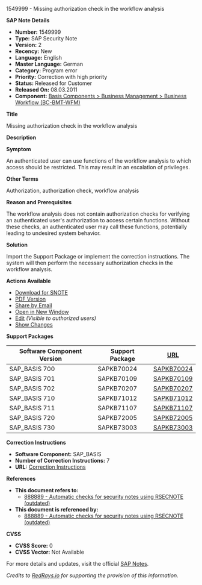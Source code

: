 1549999 - Missing authorization check in the workflow analysis

**SAP Note Details**

- **Number:** 1549999
- **Type:** SAP Security Note
- **Version:** 2
- **Recency:** New
- **Language:** English
- **Master Language:** German
- **Category:** Program error
- **Priority:** Correction with high priority
- **Status:** Released for Customer
- **Released On:** 08.03.2011
- **Component:** [Basis Components > Business Management > Business Workflow (BC-BMT-WFM)](https://me.sap.com/mynotes?tab=Search&sortBy=Relevance&filters=themk%25253Aeq~'BC-BMT-WFM*'%25252BreleaseStatus%25253Aeq~'CustomerRelease'%25252BsecurityPatchDay%25253Aeq~'NotRestricted'%25252BfuzzyThreshold%25253Aeq~'0.9'&flag=mynotes)

**Title**
  
Missing authorization check in the workflow analysis

**Description**

**Symptom**
  
An authenticated user can use functions of the workflow analysis to which access should be restricted. This may result in an escalation of privileges.

**Other Terms**
  
Authorization, authorization check, workflow analysis

**Reason and Prerequisites**
  
The workflow analysis does not contain authorization checks for verifying an authenticated user's authorization to access certain functions. Without these checks, an authenticated user may call these functions, potentially leading to undesired system behavior.

**Solution**
  
Import the Support Package or implement the correction instructions. The system will then perform the necessary authorization checks in the workflow analysis.

**Actions Available**

- [Download for SNOTE](https://notesdownloads.sap.com/note/0040000009184802017)
- [PDF Version](https://userapps.support.sap.com/sap/support/sfm/notes/print/0001549999?language=en-US&token=E6F759CF76083227650E41202D2158A5)
- [Share by Email](https://me.sap.com/notes/0001549999/share)
- [Open in New Window](https://me.sap.com/notes/0001549999/open)
- [Edit](https://i7p.wdf.sap.corp/sap/support/notes/edit/0001549999) *(Visible to authorized users)*
- [Show Changes](https://me.sap.com/notes/0001549999/compare)
  
**Support Packages**

| Software Component Version | Support Package | [URL](https://me.sap.com/supportpackage/SAPKB70024) |
|----------------------------|-----------------|---------------------------------------------------|
| SAP_BASIS 700              | SAPKB70024      | [SAPKB70024](https://me.sap.com/supportpackage/SAPKB70024) |
| SAP_BASIS 701              | SAPKB70109      | [SAPKB70109](https://me.sap.com/supportpackage/SAPKB70109) |
| SAP_BASIS 702              | SAPKB70207      | [SAPKB70207](https://me.sap.com/supportpackage/SAPKB70207) |
| SAP_BASIS 710              | SAPKB71012      | [SAPKB71012](https://me.sap.com/supportpackage/SAPKB71012) |
| SAP_BASIS 711              | SAPKB71107      | [SAPKB71107](https://me.sap.com/supportpackage/SAPKB71107) |
| SAP_BASIS 720              | SAPKB72005      | [SAPKB72005](https://me.sap.com/supportpackage/SAPKB72005) |
| SAP_BASIS 730              | SAPKB73003      | [SAPKB73003](https://me.sap.com/supportpackage/SAPKB73003) |

**Correction Instructions**

- **Software Component:** SAP_BASIS
- **Number of Correction Instructions:** 7
- **URL:** [Correction Instructions](https://me.sap.com/corrins/0001549999/41)

**References**

- **This document refers to:**
  - [888889 - Automatic checks for security notes using RSECNOTE (outdated)](https://me.sap.com/notes/888889)
- **This document is referenced by:**
  - [888889 - Automatic checks for security notes using RSECNOTE (outdated)](https://me.sap.com/notes/888889)

**CVSS**

- **CVSS Score:** 0
- **CVSS Vector:** Not Available

For more details and updates, visit the official [SAP Notes](https://me.sap.com/notes/0001549999).

*Credits to [RedRays.io](https://redrays.io) for supporting the provision of this information.*
